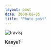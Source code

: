 ```yaml
---
layout: post
date: 2008-06-05
title: "Photo post"
---
```

![travisj](/images/0676dad8809013a4e42a38527bd935fa07c146972912b6d4def865b8405ef5f0.jpg)

<b>Kanye?</b>